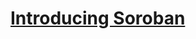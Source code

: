 # [Introducing Soroban][def]




[def]: https://soroban.stellar.org/?utm_term=smart%20contract%20tutorial&utm_campaign=Search:+Smart+Contracts+-+USA&utm_source=adwords&utm_medium=ppc&hsa_acc=8782384464&hsa_cam=19965654611&hsa_grp=149637996684&hsa_ad=654642769332&hsa_src=g&hsa_tgt=kwd-643782690140&hsa_kw=smart%20contract%20tutorial&hsa_mt=p&hsa_net=adwords&hsa_ver=3&gad=1&gclid=Cj0KCQjwpompBhDZARIsAFD_Fp-IK-9IBbSFPvLTAAeRSwHWHOlExE0YF7zIxl5nPqpgyIGmGkjD7skaArSrEALw_wcB{:target="_blank"}